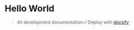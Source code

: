 # Hello World

> All development documentation~!
> Deploy with [docsify](https://docsify.js.org/#/quickstart)
